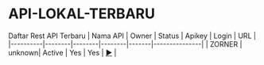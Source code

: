 # API-LOKAL-TERBARU

Daftar Rest API Terbaru
| Nama API | Owner  | Status | Apikey | Login | URL           |
|----------|--------|--------|--------|-------|---------------|
| ZORNER   | unknown| Active | Yes    | Yes   | [▶](https://zorner.men/) |
